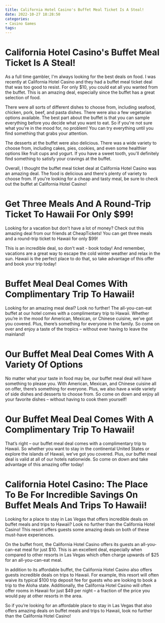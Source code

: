 ```yaml
---
title: California Hotel Casino's Buffet Meal Ticket Is A Steal!
date: 2022-10-27 18:28:50
categories:
- Casino Games
tags:
---
```



#  California Hotel Casino's Buffet Meal Ticket Is A Steal!

As a full time gambler, I'm always looking for the best deals on food. I was recently at California Hotel Casino and they had a buffet meal ticket deal that was too good to resist. For only $10, you could eat all you wanted from the buffet. This is an amazing deal, especially since the buffet has a great selection of food.

There were all sorts of different dishes to choose from, including seafood, chicken, pork, beef, and pasta dishes. There were also a few vegetarian options available. The best part about the buffet is that you can sample everything before you decide what you want to eat. So if you're not sure what you're in the mood for, no problem! You can try everything until you find something that grabs your attention.

The desserts at the buffet were also delicious. There was a wide variety to choose from, including cakes, pies, cookies, and even some healthier options like fruit cups and yogurt. If you have a sweet tooth, you'll definitely find something to satisfy your cravings at the buffet.

Overall, I thought the buffet meal ticket deal at California Hotel Casino was an amazing deal. The food is delicious and there's plenty of variety to choose from. If you're looking for a cheap and tasty meal, be sure to check out the buffet at California Hotel Casino!

#  Get Three Meals And A Round-Trip Ticket To Hawaii For Only $99!

Looking for a vacation but don't have a lot of money? Check out this amazing deal from our friends at CheapTickets! You can get three meals and a round-trip ticket to Hawaii for only $99!

This is an incredible deal, so don't wait - book today! And remember, vacations are a great way to escape the cold winter weather and relax in the sun. Hawaii is the perfect place to do that, so take advantage of this offer and book your trip today!

#  Buffet Meal Deal Comes With Complimentary Trip To Hawaii!

Looking for an amazing meal deal? Look no further! The all-you-can-eat buffet at our hotel comes with a complimentary trip to Hawaii. Whether you’re in the mood for American, Mexican, or Chinese cuisine, we’ve got you covered. Plus, there’s something for everyone in the family. So come on over and enjoy a taste of the tropics – without ever having to leave the mainland!

# Our Buffet Meal Deal Comes With A Variety Of Options

No matter what your taste in food may be, our buffet meal deal will have something to please you. With American, Mexican, and Chinese cuisine all on offer, there’s something for everyone. Plus, we also have a wide variety of side dishes and desserts to choose from. So come on down and enjoy all your favorite dishes – without having to cook them yourself!

# Our Buffet Meal Deal Comes With A Complimentary Trip To Hawaii!

That’s right – our buffet meal deal comes with a complimentary trip to Hawaii. So whether you want to stay in the continental United States or explore the islands of Hawaii, we’ve got you covered. Plus, our buffet meal deal is valid at all of our hotels nationwide. So come on down and take advantage of this amazing offer today!

#  California Hotel Casino: The Place To Be For Incredible Savings On Buffet Meals And Trips To Hawaii!

Looking for a place to stay in Las Vegas that offers incredible deals on buffet meals and trips to Hawaii? Look no further than the California Hotel Casino! This resort offers guests some amazing deals on both of these must-have experiences.

On the buffet front, the California Hotel Casino offers its guests an all-you-can-eat meal for just $10. This is an excellent deal, especially when compared to other resorts in Las Vegas which often charge upwards of $25 for an all-you-can-eat meal.

In addition to its affordable buffet, the California Hotel Casino also offers guests incredible deals on trips to Hawaii. For example, this resort will often waive its typical $100 trip deposit fee for guests who are looking to book a trip to the Aloha state. Additionally, the California Hotel Casino will often offer rooms in Hawaii for just $49 per night – a fraction of the price you would pay at other resorts in the area.

So if you’re looking for an affordable place to stay in Las Vegas that also offers amazing deals on buffet meals and trips to Hawaii, look no further than the California Hotel Casino!